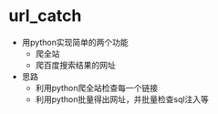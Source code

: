 # url_catch
+ 用python实现简单的两个功能
    + 爬全站
    + 爬百度搜索结果的网址
+ 思路
    + 利用python爬全站检查每一个链接
    + 利用python批量得出网址，并批量检查sql注入等
